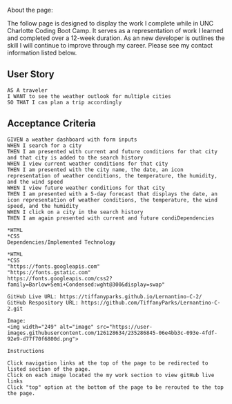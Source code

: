 

About the page:

The follow page is designed to display the work I complete while in UNC Charlotte Coding Boot Camp. It serves as a representation of work I learned and completed over a 12-week duration. As an new developer is outlines the skill I will continue to improve through my career. Please see my contact information listed below.

## User Story

```
AS A traveler
I WANT to see the weather outlook for multiple cities
SO THAT I can plan a trip accordingly
```

## Acceptance Criteria

```
GIVEN a weather dashboard with form inputs
WHEN I search for a city
THEN I am presented with current and future conditions for that city and that city is added to the search history
WHEN I view current weather conditions for that city
THEN I am presented with the city name, the date, an icon representation of weather conditions, the temperature, the humidity, and the wind speed
WHEN I view future weather conditions for that city
THEN I am presented with a 5-day forecast that displays the date, an icon representation of weather conditions, the temperature, the wind speed, and the humidity
WHEN I click on a city in the search history
THEN I am again presented with current and future condiDependencies

*HTML
*CSS
Dependencies/Implemented Technology 

*HTML
*CSS
"https://fonts.googleapis.com"
"https://fonts.gstatic.com"
https://fonts.googleapis.com/css2?family=Barlow+Semi+Condensed:wght@300&display=swap"

GitHub Live URL: https://tiffanyparks.github.io/Lernantino-C-2/
GitHub Respository URL: https://github.com/TiffanyParks/Lernantino-C-2.git

Image: 
<img width="249" alt="image" src="https://user-images.githubusercontent.com/126128634/235286845-06e4bb3c-093e-4fdf-92e9-d77f70f6800d.png">

Instructions

Click navigation links at the top of the page to be redirected to listed section of the page.
Click on each image located the my work section to view gitHub live links
Click "top" option at the bottom of the page to be rerouted to the top the page.


